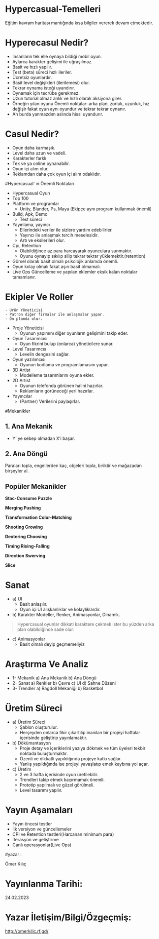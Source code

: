 # Hypercasual-Temelleri

Eğitim kavram haritası mantığında kısa bilgiler vererek devam etmektedir.

# Hyperecasul Nedir?

- İnsanların tek elle oynaya bildiği mobil oyun.
- Aylarca karakter gelişimi ile uğraşılmaz.
- Basit ve hızlı yapılır.
- Test (beta) süreci hızlı ileriler.
- Ücretsiz oyunlardır.
- Basit level değişikleri (ilerilemesi) olur.
- Tekrar oynama isteği uyandırır.
- Oynamak için tecrübe gerekmez.
- Uzun tutorial olmaz anlık ve hızlı olarak aksiyona girer.
- Örneğin yılan oyunu
    Önemli noktalar:  arka plan, zorluk, uzunluk, hız değişir fakat oyun aynı oyundur ve tekrar tekrar oynanır. 
- Ah burda yanmazdım aslında hissi uyandurır.

# Casul Nedir?

- Oyun daha karmaşık.
- Level daha uzun ve vadeli.
- Karakterler farklı
- Tek ve ya online oynanabilir.
- Oyun içi alım olur.
- Reklamdan daha çok oyun içi alım odaklıdır.

#Hypercasual’ ın Önemli Noktaları

- Hypercasual Oyun
- Top 100
- Platform ve programlar
    - Unity, Blander, Ps, Maya (Ekipçe aynı program kullanmak önemli)
- Build, Apk, Demo
    - Test süreci
- Yayınlama, yayıncı
    - Ellerindeki veriler ile sizlere yardım edebilirler.
    - Yayıncı ile anlaşmak tercih meselesidir.
    - Artı ve eksilerileri olur.
- Cpı, Retention
    - Olabildiğince az para harcayarak oyunculara sunmaktır.
    - Oyunu oynayıp  sıkılıp silip tekrar tekrar yüklemektir.(retention)
- Görsel olarak basit olmalı psikolojik anlamda önemli.
- Oyun kolay olmalı fakat aşırı basit olmamalı.
- Live Ops
    Güncelleme ve yapılan eklemler eksik kalan noktalar tamamlanır.
    
# Ekipler Ve Roller
    
    - Ürün Yöneticisi
    - Patron diğer firmalar ile anlaşmalar yapar.
    - Ön planda olur.
- Proje Yöneticisi
    - Oyunun yapımını diğer oyunların gelişimini takip eder.
- Oyun Tasarımcısı
    - Oyun fikrini bulup (onlarca) yöneticilere sunar.
- Level Tasarımcıs
    - Levelin dengesini sağlar.
- Oyun yazılımcısı
    - Oyunun kodlama ve programlamasını yapar.
- 3D Artist
    - Modelleme tasarımlarını oyuna ekler.
- 2D Artist
    - Oyunun telefonda görünen halini hazırlar.
    - Reklamların görüneceği yeri hazırlar.
- Yayıncılar
    - (Partner) Verilerini paylaşırlar.
    
#Mekanikler
    
## 1. Ana Mekanik

- Y’ ye sebep olmadan X’i başar.

## 2. Ana Döngü

Paraları topla, engellerden kaç, objeleri topla, biriktir ve mağazadan birşeyler al.

## Popüler Mekanikler

**Stac-Consume                             Puzzle**

**Merging                                      Pushing**

**Transformation                           Color-Matching**

**Shooting                                     Growing**

**Dextering                                    Choosing**

**Timing                                         Rising-Falling**

**Direction                                      Swerving**

**Slice**

# Sanat

- a) UI
    - Basit anlaşılır.
    - Oyun içi UI alışkanlıklar ve kolaylıklardır.
- b) Karakter
    Modeller, Renker, Animasyonlar, Dinamik.
> Hypercasual oyunlar dikkati karaktere çekmek ister bu yüzden arka plan olabildiğince sade olur.
- c) Animasyonlar
    - Basit olmalı deyip geçmemeliyiz
    
# Araştırma Ve Analiz

- 1- Mekanik
    a) Ana Mekanik
    b) Ana Döngü
- 2- Sanat
    a) Renkler
    b) Çevre
    c) UI
    d) Sahne Düzeni
- 3- Trendler
    a) Ragdoll Mekaniği
    b) Basketbol
    
# Üretim Süreci

- a) Üretim Süreci
    - Şablon oluşturulur.
    - Herşeyden onlarca fikir çıkartılıp inanılan bir projeyi haftalar içerisinde geliştirip yayınlamaktır.
- b) Dökümantasyon
    - Proje detay ve içeriklerini yazıya dökmek ve tüm üyeleri tekbir noktada buluşturmaktır.
    - Özenli ve dikkatli yapıldığında projeye katkı sağlar.
    - Yanlış yapıldığında ise projeyi yavaşlatıp emek kaybına yol açar.
- c) Üretim
    - 2 ve 3 hafta içerisinde oyun üretilebilir.
    - Trendleri takip etmek kaçırmamak önemli.
    - Prototip yapılmalı ve güzel görülmeli.
    - Level tasarımı yapılır.
    
# Yayın Aşamaları
    
- Yayın öncesi testler
- İlk versiyon ve güncellemeler
- CPI ve Retention testleri(Harcanan minimum para)
- İterasyon ve geliştirme
- Canlı operasyonlar(Live Ops)
    
#yazar  :
  
  Ömer Kılıç
 
#  Yayınlanma Tarihi:
  
  24.02.2023
  
#  Yazar İletişim/Bilgi/Özgeçmiş:
  
  http://omerkilic.rf.gd/
